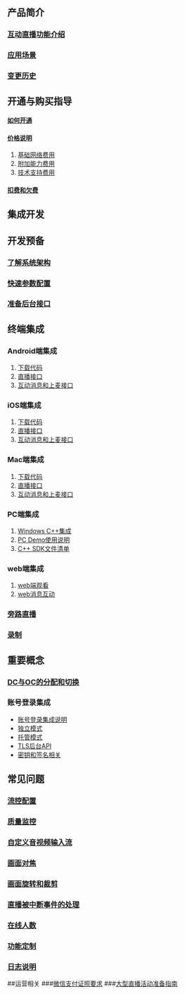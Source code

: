 ## 产品简介
### [互动直播功能介绍](http://github.com/zhaoyang21cn/suixinbo_doc/blob/master/doc2/Introduction.md)
### [应用场景](/doc/product/268/3160)
### [变更历史](http://github.com/zhaoyang21cn/suixinbo_doc/blob/master/doc2/History.md)
## 开通与购买指导
#### [如何开通](/doc/product/268/4899)
#### [价格说明](/doc/product/268/5127)
1. [基础网络费用](/doc/product/268/5128)
2. [附加能力费用](/doc/product/268/5129)
3. [技术支持费用](/doc/product/268/5130)

#### [扣费和欠费](/doc/product/268/3166)

## 集成开发
## 开发预备
### [了解系统架构](http://github.com/zhaoyang21cn/suixinbo_doc/blob/master/doc2/Architecture.md)
### [快速参数配置](http://github.com/zhaoyang21cn/suixinbo_doc/blob/master/doc2/fastConfig.md)
### [准备后台接口](http://github.com/zhaoyang21cn/suixinbo_doc/blob/master/doc2/serverInit.md)

## 终端集成
### Android端集成
1. [下载代码](http://github.com/zhaoyang21cn/suixinbo_doc/blob/master/doc2/Android_ILiveSDK_BeforeHand.md)
2. [直播接口](http://github.com/zhaoyang21cn/suixinbo_doc/blob/master/doc2/Android_ILiveSDK_Live.md)
3. [互动消息和上麦接口](http://github.com/zhaoyang21cn/suixinbo_doc/blob/master/doc2/Android_ILiveSDK_Senior.md)

### iOS端集成
1. [下载代码](http://github.com/zhaoyang21cn/suixinbo_doc/blob/master/doc2/iOS_ILiveSDK_BeforeHand.md)
2. [直播接口](http://github.com/zhaoyang21cn/suixinbo_doc/blob/master/doc2/iOS_ILiveSDK_Live.md)
3. [互动消息和上麦接口](http://github.com/zhaoyang21cn/suixinbo_doc/blob/master/doc2/iOS_ILiveSDK_Interactive.md)

### Mac端集成
1. [下载代码](http://github.com/zhaoyang21cn/suixinbo_doc/blob/master/doc2/Mac_ILiveSDK_BeforeHand.md)
2. [直播接口](http://github.com/zhaoyang21cn/suixinbo_doc/blob/master/doc2/Mac_ILiveSDK_Live.md)
3. [互动消息和上麦接口](http://github.com/zhaoyang21cn/suixinbo_doc/blob/master/doc2/Mac_ILiveSDK_Interactive.md)


### PC端集成
1. [Windows C++集成](/document/product/268/5451)
2. [PC Demo使用说明](/document/product/268/5453)
3. [C++ SDK文件清单](/document/product/268/2473)

### web端集成
1. [web端观看](/doc/api/258/5704)
2. [web消息互动](/doc/product/269/1594)


### [旁路直播](http://github.com/zhaoyang21cn/suixinbo_doc/blob/master/doc2/pushStream.md)
### [录制](http://github.com/zhaoyang21cn/suixinbo_doc/blob/master/doc2/record.md)

## 重要概念

### [DC与OC的分配和切换](http://github.com/zhaoyang21cn/suixinbo_doc/blob/master/doc2/ocdc.md)

### 账号登录集成
* [账号登录集成说明](/doc/product/268/3328)
* [独立模式](/doc/product/268/3329)
* [托管模式](/doc/product/268/3330)
* [TLS后台API](/doc/product/268/3331)
* [密钥和签名相关](/doc/product/268/3332)


## 常见问题
### [流控配置](http://github.com/zhaoyang21cn/suixinbo_doc/blob/master/doc2/spearConfig.md)
### [质量监控](http://github.com/zhaoyang21cn/suixinbo_doc/blob/master/doc2/avmonitor.md)
### [自定义音视频输入流](http://github.com/zhaoyang21cn/suixinbo_doc/blob/master/doc2/custominput.md)
### [画面对焦](http://github.com/zhaoyang21cn/suixinbo_doc/blob/master/doc2/focus.md)
### [画面旋转和裁剪](http://github.com/zhaoyang21cn/suixinbo_doc/blob/master/doc2/rotate.md)
### [直播被中断事件的处理](http://github.com/zhaoyang21cn/suixinbo_doc/blob/master/doc2/breakEvent.md)
### [在线人数](http://github.com/zhaoyang21cn/suixinbo_doc/blob/master/doc2/onlineMember.md)
### [功能定制](http://github.com/zhaoyang21cn/suixinbo_doc/blob/master/doc2/custom.md)
### [日志说明](http://github.com/zhaoyang21cn/suixinbo_doc/blob/master/doc2/log.md)

##运营相关
###[微信支付证照要求](/document/product/268/6048)
###[大型直播活动准备指南](/document/product/268/4557)

